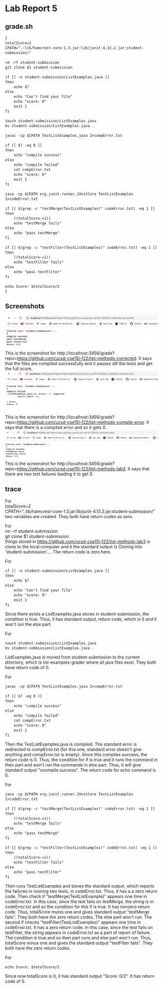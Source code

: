# Lab Report 5
## grade.sh
~~~
{
totalScore=2
CPATH=".:lib/hamcrest-core-1.3.jar:lib/junit-4.13.2.jar:student-submission/"

rm -rf student-submission
git clone $1 student-submission

if [[ -e student-submission/ListExamples.java ]]
then
    echo $?
else
    echo "Can't find your file"
    echo "score: 0"
    exit 1
fi

touch student-submission/ListExamples.java
mv student-submission/ListExamples.java .

javac -cp $CPATH TestListExamples.java 2>compError.txt

if [[ $? -eq 0 ]]
then
    echo "compile success"
else
    echo "compile failed"
    cat compError.txt
    echo "score: 0"
    exit 1
fi 

java -cp $CPATH org.junit.runner.JUnitCore TestListExamples 1>codeError.txt

if [[ $(grep -c "testMerge(TestListExamples)" codeError.txt) -eq 1 ]]
then 
    ((totalScore-=1))
    echo "testMerge fails"
else
    echo "pass testMerge"
fi

if [[ $(grep -c "testFilter(TestListExamples)" codeError.txt) -eq 1 ]]
then 
    ((totalScore-=1))
    echo "testFilter fails"
else
    echo "pass testFilter"
fi

echo Score: $totalScore/2
}
~~~
## Screenshots
![image](correct.png)
This is the screenshot for http://localhost:3456/grade?repo=https://github.com/ucsd-cse15l-f22/list-methods-corrected. It says that the files are compiled successfully and it passes alll the tests and get the full score.
![image](error.png)
This is the screenshot for http://localhost:3456/grade?repo=https://github.com/ucsd-cse15l-f22/list-methods-compile-error. It says that there is a compiled error and so it gets 0.
![image](failure.png)
This is the screenshot for http://localhost:3456/grade?repo=https://github.com/ucsd-cse15l-f22/list-methods-lab3. It says that there are two test failures leading it to get 0.

## trace
For\
totalScore=2\
CPATH=".:lib/hamcrest-core-1.3.jar:lib/junit-4.13.2.jar:student-submission/"\
two variables are created. They both have return codes as zero.

For\
rm -rf student-submission\
git clone $1 student-submission\
things stored in https://github.com/ucsd-cse15l-f22/list-methods-lab3 is clone to the local computer and it the standard output is Cloning into 'student-submission'.... The return code is zero here.

For
~~~
if [[ -e student-submission/ListExamples.java ]]
then
    echo $?
else
    echo "Can't find your file"
    echo "score: 0"
    exit 1
fi
~~~
Since there exists a ListExamples.java stores in student-submission, the condition is true. Thus, it has standard output, return code, which is 0 and it won't run the else part.

For 
~~~
touch student-submission/ListExamples.java
mv student-submission/ListExamples.java .
~~~
ListExamples.java is moved from student-submission to the current directory, which is list-examples-grader where all java files exist. They both have return code of 0.

For 
~~~
javac -cp $CPATH TestListExamples.java 2>compError.txt

if [[ $? -eq 0 ]]
then
    echo "compile success"
else
    echo "compile failed"
    cat compError.txt
    echo "score: 0"
    exit 1
fi 
~~~
Then the TestListExamples.java is compiled. The standard error is redirected to compError.txt (for this one, standard error doesn't give anything and compError.txt is empty). Since this compiles success, the return code is 0. Thus, the condition for if is true and it runs the command in then part and won't run the commands in else part. Thus, it will give standard output "coompile success". The return code for echo command is 0.

For 
~~~
java -cp $CPATH org.junit.runner.JUnitCore TestListExamples 1>codeError.txt

if [[ $(grep -c "testMerge(TestListExamples)" codeError.txt) -eq 1 ]]
then 
    ((totalScore-=1))
    echo "testMerge fails"
else
    echo "pass testMerge"
fi

if [[ $(grep -c "testFilter(TestListExamples)" codeError.txt) -eq 1 ]]
then 
    ((totalScore-=1))
    echo "testFilter fails"
else
    echo "pass testFilter"
fi
~~~
Then runs TestListExamples and stores the standard output, which reports the failures in running two tests, in codeError.txt. Thus, it has a a zero return code. Then check if "testMerge(TestListExample)" appears one time in codeError.txt. In this case, since the test fails on testMerge, the string is in codeError.txt and so the condition for this if is true. It has nonzero return code. Thus, totalScore munis one and gives standard output "testMerge fails". They both have the zero return codes. The else part won't run. The second if checks "testFilter(TestListExamples)" appears one time in codeError.txt. It has a zero return code. In this case, since the test fails on testFilter, the string appears in codeError.txt as a part of report of failure. The condition is true and so then part runs and else part won't run. Thus, totalScore minus one and gives the standard output "testFilter fails". They both have the zero return codes.

For
~~~
echo Score: $totalScore/2
~~~
Since now totalScore is 0, it has standard output "Score: 0/2". It has return code of 0.
